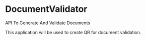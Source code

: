 # DocumentValidator
API To Generate And Validate Documents

This application will be used to create QR for document validation.
